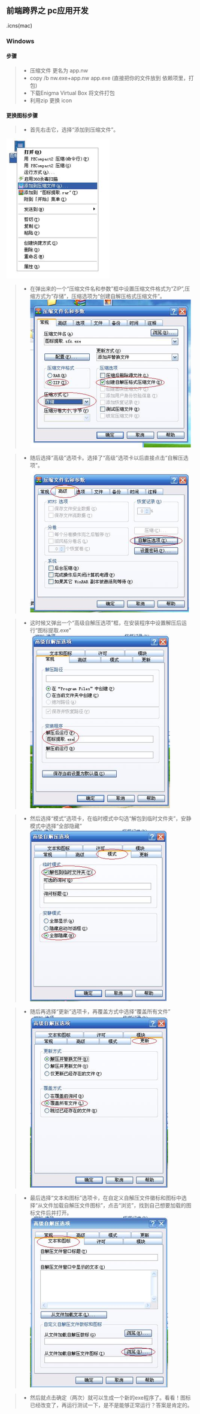 ## 前端跨界之 pc应用开发
.icns(mac)






### Windows
 
#### 步骤
>* 压缩文件 更名为 app.nw
>* copy /b nw.exe+app.nw app.exe (直接把你的文件放到 依赖项里，打包)
>* 下载Enigma Virtual Box 将文件打包
>* 利用zip 更换 icon

#### 更换图标步骤
>* 首先右击它，选择“添加到压缩文件”。

![node](./apppc/01.jpg)

>* 在弹出来的一个“压缩文件名和参数”框中设置压缩文件格式为“ZIP”,压缩方式为“存储”，压缩选项为“创建自解压格式压缩文件”。
![node](./apppc/02.jpg)

>* 随后选择“高级”选项卡。选择了“高级”选项卡以后直接点击“自解压选项”。
![node](./apppc/03.jpg)

>* 这时候又弹出一个“高级自解压选项”框，在安装程序中设置解压后运行“图标提取.exe”
![node](./apppc/04.jpg)

>* 然后选择“模式”选项卡，在临时模式中勾选“解包到临时文件夹”，安静模式中选择“全部隐藏”
![node](./apppc/05.jpg)

>* 随后再选择“更新”选项卡，再覆盖方式中选择“覆盖所有文件”
![node](./apppc/06.jpg)

>* 最后选择“文本和图标”选项卡，在自定义自解压文件徽标和图标中选择“从文件加载自解压文件图标”，点击“浏览”，找到自己想要加载的图标文件后并打开。
![node](./apppc/09.jpg)

>* 然后就点击确定（两次）就可以生成一个新的exe程序了。看看！图标已经改变了，再运行测试一下，是不是能够正常运行？答案是肯定的。
